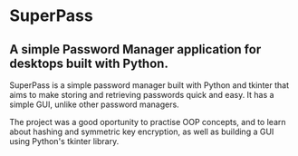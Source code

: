 # SuperPass

## A simple Password Manager application for desktops built with Python. 

SuperPass is a simple password manager built with Python and tkinter that aims to make storing and retrieving passwords quick and easy. It has a simple GUI, unlike other password managers. 

The project was a good oportunity to practise OOP concepts, and to learn about hashing and symmetric key encryption, as well as building a GUI using Python's tkinter library.